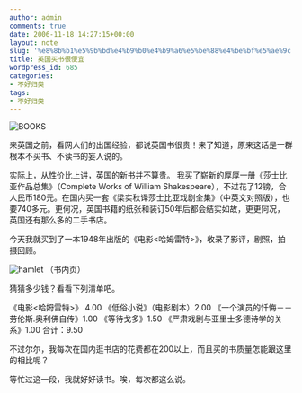 ```yaml
---
author: admin
comments: true
date: 2006-11-18 14:27:15+00:00
layout: note
slug: '%e8%8b%b1%e5%9b%bd%e4%b9%b0%e4%b9%a6%e5%be%88%e4%be%bf%e5%ae%9c'
title: 英国买书很便宜
wordpress_id: 685
categories:
- 不好归类
tags:
- 不好归类
---
```


![BOOKS](http://static.flickr.com/117/300057971_410e34bd32_m.jpg)

来英国之前，看网人们的出国经验，都说英国书很贵！来了知道，原来这话是一群根本不买书、不读书的妄人说的。

实际上，从性价比上讲，英国的新书并不算贵。 我买了崭新的厚厚一册《莎士比亚作品总集》（Complete Works of William Shakespeare），不过花了12镑，合人民币180元。在国内买一套《梁实秋译莎士比亚戏剧全集》（中英文对照版），也要740多元。更何况，英国书籍的纸张和装订50年后都会结实如故，更更何况，英国还有那么多的二手书店。

今天我就买到了一本1948年出版的《电影<哈姆雷特>》，收录了影评，剧照，拍摄回顾。

![hamlet](http://static.flickr.com/107/300058067_c5caf258a2_m.jpg)
（书内页）

猜猜多少钱？看看下列清单吧。

《电影<哈姆雷特>》 4.00
《低俗小说》（电影剧本）2.00
《一个演员的忏悔－－劳伦斯.奥利佛自传》1.00
《等待戈多》1.50
《严肃戏剧与亚里士多德诗学的关系》1.00
合计：9.50

不过尔尔，我每次在国内逛书店的花费都在200以上，而且买的书质量怎能跟这里的相比呢？

等忙过这一段，我就好好读书。唉，每次都这么说。

